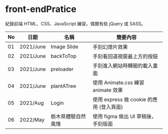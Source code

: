 # front-endPratice
紀錄前端 HTML、CSS、JavaScript 練習，偶爾有些 jQuery 或 SASS。

No | 日期 | 名稱 | 簡要內容
---- |---- |---- |----
01  | 2021/June  | Image Slide      | 手刻幻燈片效果
02  | 2021/June  | backToTop        | 手刻看回道視窗最上方的按鈕
03  | 2021/June  | preloader        | 手刻進入網站時轉圈的載入畫面
04  | 2021/June  | plantATree       | 使用 Animate.css 練習 animate 效果
05  | 2021/Aug   | Login            | 使用 express 做 cookie 的應用 (登入頁面)
06  | 2022/May   | 栃木県體驗自然風情  | 使用 figma 做出 UI 草稿後，手刻版面
